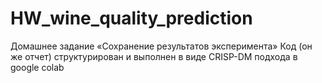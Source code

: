 # HW_wine_quality_prediction
Домашнее задание «Сохранение результатов эксперимента»
Код (он же отчет) структурирован и выполнен в виде CRISP-DM подхода в google colab

